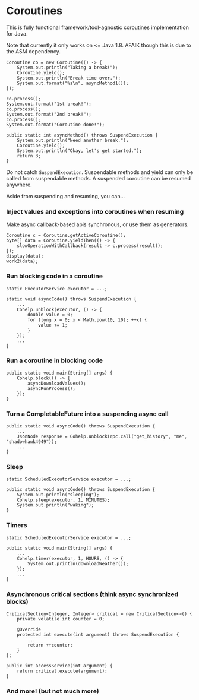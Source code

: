 # Coroutines

This is fully functional framework/tool-agnostic coroutines implementation for Java.

Note that currently it only works on <= Java 1.8. AFAIK though this is due to the ASM dependency.

```
Coroutine co = new Coroutine(() -> {
    System.out.println("Taking a break!");
    Coroutine.yield();
    System.out.println("Break time over.");
    System.out.format("%s\n", asyncMethod1());
});

co.process();
System.out.format("1st break!");
co.process();
System.out.format("2nd break!");
co.process();
System.out.format("Coroutine done!");

public static int asyncMethod() throws SuspendExecution {
    System.out.println("Need another break.");
    Coroutine.yield();
    System.out.println("Okay, let's get started.");
    return 3;
}
```

Do not catch `SuspendExecution`. Suspendable methods and yield can only be called from suspendable methods. A suspended
coroutine can be resumed anywhere.

Aside from suspending and resuming, you can...

### Inject values and exceptions into coroutines when resuming

Make async callback-based apis synchronous, or use them as generators.

```
Coroutine c = Coroutine.getActiveCoroutine();
byte[] data = Coroutine.yieldThen(() -> {
    slowOperationWithCallback(result -> c.process(result));
});
display(data);
work2(data);
```

### Run blocking code in a coroutine

```
static ExecutorService executor = ...;

static void asyncCode() throws SuspendExecution {
    ...
    Cohelp.unblock(executor, () -> {
        double value = 0;
        for (long x = 0; x < Math.pow(10, 10); ++x) {
            value += 1;
        }
    });
    ...
}
```

### Run a coroutine in blocking code

```
public static void main(String[] args) {
    Cohelp.block(() -> {
        asyncDownloadValues();
        asyncRunProcess();
    });
}
```

### Turn a CompletableFuture into a suspending async call

```
public static void asyncCode() throws SuspendExecution {
    ...
    JsonNode response = Cohelp.unblock(rpc.call("get_history", "me", "shadowhawk4949"));
    ...
}
```

### Sleep

```
static ScheduledExecutorService executor = ...;

public static void asyncCode() throws SuspendExecution {
    System.out.println("sleeping");
    Cohelp.sleep(executor, 1, MINUTES);
    System.out.println("waking");
}
```

### Timers

```
static ScheduledExecutorService executor = ...;

public static void main(String[] args) {
    ...
    Cohelp.timer(executor, 1, HOURS, () -> {
        System.out.println(downloadWeather());
    });
    ...
}
```

### Asynchronous critical sections (think async synchronized blocks)

```
CriticalSection<Integer, Integer> critical = new CriticalSection<>() {
    private volatile int counter = 0;

    @Override
    protected int execute(int argument) throws SuspendExecution {
        ...
        return ++counter;
    }
};

public int accessService(int argument) {
    return critical.execute(argument);
}
```

### And more! (but not much more)
